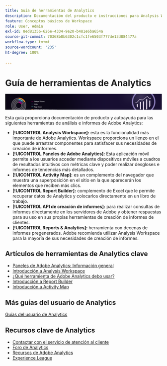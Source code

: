```yaml
---
title: Guía de herramientas de Analytics
description: Documentación del producto e instrucciones para Analysis Workspace, paneles de Adobe Analytics, Activity Map, Report Builder, API de informes y Reports & Analytics.
feature: Conceptos básicos de Workspace
role: User, Admin
exl-id: 8ed81356-626e-4334-9e20-b481e6ba654a
source-git-commit: 70368b8b6302c1cfc1fe6503f777de13d884477a
workflow-type: tm+mt
source-wordcount: '235'
ht-degree: 100%

---
```


# Guía de herramientas de Analytics

![Banner](../../assets/doc_banner_analyze.png)

Esta guía proporciona documentación de producto y autoayuda para las siguientes herramientas de análisis e informes de Adobe Analytics:

* **[!UICONTROL Analysis Workspace]:** esta es la funcionalidad más importante de Adobe Analytics. Workspace proporciona un lienzo en el que puede arrastrar componentes para satisfacer sus necesidades de creación de informes.
* **[!UICONTROL Paneles de Adobe Analytics]:** Esta aplicación móvil permite a los usuarios acceder mediante dispositivos móviles a cuadros de resultados intuitivos con métricas clave y poder realizar desgloses e informes de tendencias más detallados.
* **[!UICONTROL Activity Map]:** es un complemento del navegador que muestra una superposición en el sitio en la que aparecerán los elementos que reciben más clics.
* **[!UICONTROL Report Builder]:** complemento de Excel que le permite recuperar datos de Analytics y colocarlos directamente en un libro de trabajo.
* **[!UICONTROL API de creación de informes]:** para realizar consultas de informes directamente en los servidores de Adobe y obtener respuestas para su uso en sus propias herramientas de creación de informes de clientes.
* **[!UICONTROL Reports &amp; Analytics]:** herramienta con decenas de informes pregenerados. Adobe recomienda utilizar Analysis Workspace para la mayoría de sus necesidades de creación de informes.

## Artículos de herramientas de Analytics clave

* [Paneles de Adobe Analytics: Información general](/help/analyze/mobile-app/home.md)
* [Introducción a Analysis Workspace](analysis-workspace/home.md)
* [¿Qué herramienta de Adobe Analytics debo usar?](/help/admin/c-analytics-product-comparison/which-analytics-tool.md)
* [Introducción a Report Builder](report-builder/home.md)
* [Introducción a Activity Map](activity-map/activity-map.md)

## Más guías del usuario de Analytics

[Guías del usuario de Analytics](https://experienceleague.adobe.com/docs/analytics.html?lang=es)

## Recursos clave de Analytics

* [Contactar con el servicio de atención al cliente](https://helpx.adobe.com/es/contact/enterprise-support.ec.html)
* [Foro de Analytics](https://experienceleaguecommunities.adobe.com/t5/adobe-analytics/ct-p/adobe-analytics-community?profile.language=es)
* [Recursos de Adobe Analytics](https://experienceleaguecommunities.adobe.com/t5/adobe-analytics-discussions/adobe-analytics-resources/m-p/276666?profile.language=es)
* [Experience League](https://experienceleague.adobe.com/?lang=es#home)
